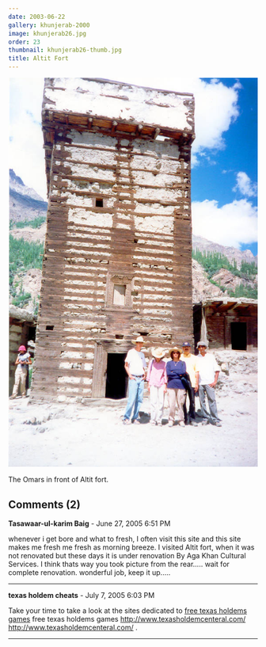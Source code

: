 ```yaml
---
date: 2003-06-22
gallery: khunjerab-2000
image: khunjerab26.jpg
order: 23
thumbnail: khunjerab26-thumb.jpg
title: Altit Fort
---
```


![Altit Fort](./khunjerab26.jpg)

The Omars in front of Altit fort.

<div id="comments">

## Comments (2)

**Tasawaar-ul-karim Baig** - June 27, 2005  6:51 PM

whenever i get bore and what to fresh, I often visit this site and this site makes me fresh me fresh as morning breeze. I visited Altit fort, when it was not renovated but these days it is under renovation By Aga Khan Cultural Services. I think thats way you took picture from the rear..... wait for complete renovation. wonderful job, keep it up.....

---

**texas holdem cheats** - July  7, 2005  6:03 PM

Take your time to take a look at the sites dedicated to [free texas holdems games](http://www.texasholdemcenteral.com/) free texas holdems games <http://www.texasholdemcenteral.com/> [<http://www.texasholdemcenteral.com/>](http://www.texasholdemcenteral.com/) .

---

</div>